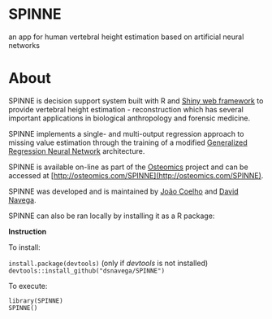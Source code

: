# SPINNE
an app for human vertebral height estimation based on artificial neural networks

# About
SPINNE is decision support system built with R and [Shiny web framework](https://shiny.rstudio.com/) to provide vertebral
height estimation - reconstruction which has several important applications in biological anthropology and forensic medicine.

SPINNE implements a single- and multi-output regression approach to missing value estimation through the training of a modified
[Generalized Regression Neural Network](https://github.com/dsnavega/grnnet) architecture.

SPINNE is available on-line as part of the [Osteomics](http://osteomics.com/) project and can be accessed at
[http://osteomics.com/SPINNE](http://osteomics.com/SPINNE).

SPINNE was developed and is maintained by [João Coelho](https://scholar.google.pt/citations?user=Yeb6Q3gAAAAJ&hl) and
[David Navega](https://scholar.google.pt/citations?user=a3Is9uQAAAAJ&hl).

SPINNE can also be ran locally by installing it as a R package:

**Instruction**  

To install:  

`install.package(devtools)` (only if *devtools* is not installed)  
`devtools::install_github("dsnavega/SPINNE")`

To execute:  

`library(SPINNE)`  
`SPINNE()`
